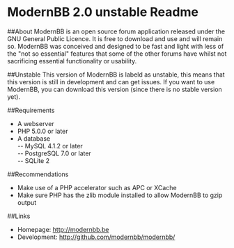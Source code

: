 ModernBB 2.0 unstable Readme
============================

##About
ModernBB is an open source forum application released under the GNU General Public Licence. It is free to download and use and will remain so. ModernBB was conceived and designed to be fast and light with less of the "not so essential" features that some of the other forums have whilst not sacrificing essential functionality or usability.

##Unstable
This version of ModernBB is labeld as unstable, this means that this version is still in development and can get issues. If you want to use ModernBB, you can download this version (since there is no stable version yet).

##Requirements
 - A webserver
 - PHP 5.0.0 or later
 - A database <br />
 -- MySQL 4.1.2 or later <br />
 -- PostgreSQL 7.0 or later <br />
 -- SQLite 2

##Recommendations
 - Make use of a PHP accelerator such as APC or XCache
 - Make sure PHP has the zlib module installed to allow ModernBB to gzip output

##Links
 - Homepage: http://modernbb.be
 - Development: http://github.com/modernbb/modernbb/
